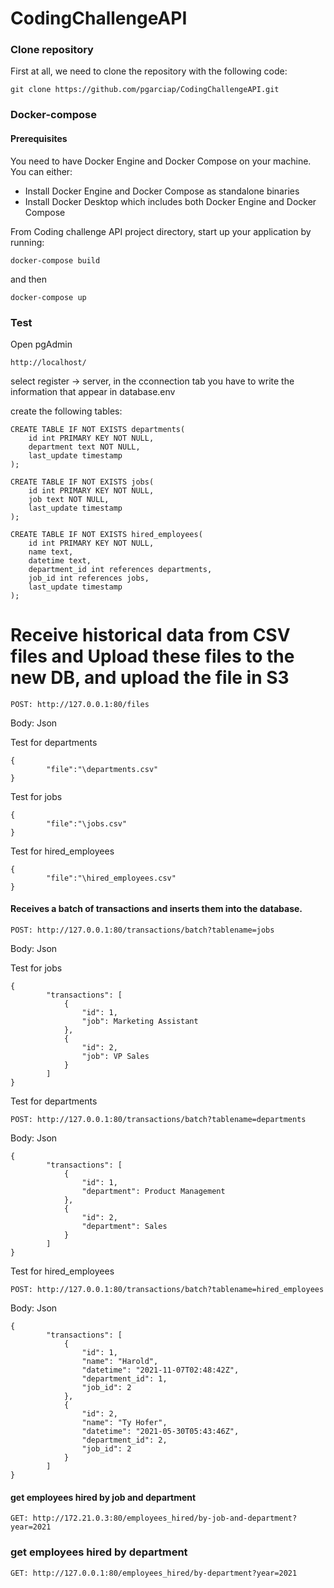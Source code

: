 # CodingChallengeAPI

### Clone repository

First at all, we need to clone the repository with the following code:
```
git clone https://github.com/pgarciap/CodingChallengeAPI.git
```
### Docker-compose
#### Prerequisites
You need to have Docker Engine and Docker Compose on your machine. You can either:
  - Install Docker Engine and Docker Compose as standalone binaries
  - Install Docker Desktop which includes both Docker Engine and Docker Compose
    
From Coding challenge API project directory, start up your application by running:
```
docker-compose build
```
and then
```
docker-compose up
```

### Test

Open pgAdmin
```
http://localhost/
```
select register -> server, in the cconnection tab you have to write the information that appear in database.env

create the following tables:
```
CREATE TABLE IF NOT EXISTS departments(
	id int PRIMARY KEY NOT NULL,
	department text NOT NULL,
	last_update timestamp
);
```
```
CREATE TABLE IF NOT EXISTS jobs(
	id int PRIMARY KEY NOT NULL,
	job text NOT NULL,
	last_update timestamp
);
```

```
CREATE TABLE IF NOT EXISTS hired_employees(
	id int PRIMARY KEY NOT NULL,
	name text,
	datetime text,
	department_id int references departments,
	job_id int references jobs,
	last_update timestamp
);
```

# Receive historical data from CSV files and Upload these files to the new DB, and upload the file in S3
```
POST: http://127.0.0.1:80/files
```
Body: Json

Test for departments
```
{
        "file":"\departments.csv"
}
```

Test for jobs
```
{
        "file":"\jobs.csv"
}
```

Test for hired_employees
```
{
        "file":"\hired_employees.csv"
}
```

#### Receives a batch of transactions and inserts them into the database.
```
POST: http://127.0.0.1:80/transactions/batch?tablename=jobs
```
Body: Json

Test for jobs
```
{
        "transactions": [
            {
                "id": 1,
                "job": Marketing Assistant
            },
            {
                "id": 2,
                "job": VP Sales
            }
        ]
}
```

Test for departments
```
POST: http://127.0.0.1:80/transactions/batch?tablename=departments
```
Body: Json

```
{
        "transactions": [
            {
                "id": 1,
                "department": Product Management
            },
            {
                "id": 2,
                "department": Sales
            }
        ]
}
```

Test for hired_employees
```
POST: http://127.0.0.1:80/transactions/batch?tablename=hired_employees
```
Body: Json

```
{
        "transactions": [
            {
                "id": 1,
                "name": "Harold",
                "datetime": "2021-11-07T02:48:42Z",
                "department_id": 1,
                "job_id": 2
            },
            {
                "id": 2,
                "name": "Ty Hofer",
                "datetime": "2021-05-30T05:43:46Z",
                "department_id": 2,
		        "job_id": 2
            }
        ]
}

```

#### get employees hired by job and department
```
GET: http://172.21.0.3:80/employees_hired/by-job-and-department?year=2021
```

### get employees hired by department
```
GET: http://127.0.0.1:80/employees_hired/by-department?year=2021
```

